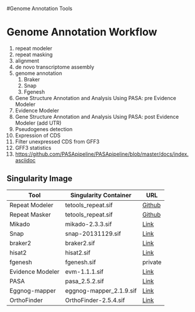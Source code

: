 #Genome Annotation Tools

# Genome Annotation Workflow
1) repeat modeler
2) repeat masking
3) alignment
4) de novo transcriptome assembly
5) genome annotation
   1. Braker
   2. Snap
   3. Fgenesh
7) Gene Structure Annotation and Analysis Using PASA: pre Evidence Modeler
8) Evidence Modeler
9) Gene Structure Annotation and Analysis Using PASA: post Evidence Modeler (add UTR)
10) Pseudogenes detection
11) Expression of CDS
12) Filter unexpressed CDS from GFF3
13) GFF3 statistics
14) https://github.com/PASApipeline/PASApipeline/blob/master/docs/index.asciidoc

## Singularity Image
Tool  | Singularity Container | URL
-----------------|--------------------|------------
Repeat Modeler   | tetools_repeat.sif | [Github](https://github.com/Dfam-consortium/TETools)
Repeat Masker    | tetools_repeat.sif | [Github](https://github.com/Dfam-consortium/TETools)
Mikado           | mikado-2.3.3.sif   | [Link](https://quay.io/repository/biocontainers/mikado?tab=history)
Snap             | snap-20131129.sif  | [Link](https://hub.docker.com/r/biocontainers/snap/tags)
braker2          | braker2.sif        | [Link](https://quay.io/repository/biocontainers/braker2?tab=tags)
hisat2           | hisat2.sif         | [Link](https://quay.io/repository/biocontainers/hisat2?tab=tags)
fgenesh          | fgenesh.sif        | private
Evidence Modeler | evm-1.1.1.sif      | [Link](https://quay.io/repository/biocontainers/evidencemodeler?tab=tags)
PASA             | pasa_2.5.2.sif     | [Link](https://quay.io/repository/biocontainers/pasa?tab=tags)
Eggnog-mapper    | eggnog-mapper_2.1.9.sif | [Link](https://quay.io/repository/biocontainers/eggnog-mapper?tab=tags)
OrthoFinder      | OrthoFinder-2.5.4.sif   | [Link](https://quay.io/repository/biocontainers/orthofinder?tab=tags)

